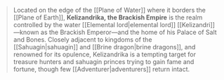 > Located on the edge of the [[Plane of Water]] where it borders the [[Plane of Earth]], **Kelizandrika, the Brackish Empire** is the realm controlled by the water [[Elemental lord|elemental lord]] [[Kelizandri]]—known as the Brackish Emperor—and the home of his Palace of Salt and Bones. Closely adjacent to kingdoms of the [[Sahuagin|sahuagin]] and [[Brine dragon|brine dragons]], and renowned for its opulence, Kelizandrika is a tempting target for treasure hunters and sahuagin princes trying to gain fame and fortune, though few [[Adventurer|adventurers]] return intact.








